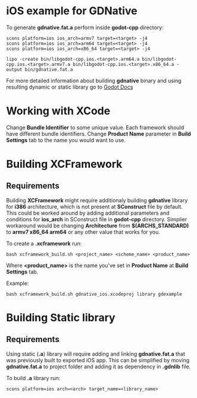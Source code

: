 # iOS example for GDNative

To generate **gdnative.fat.a** perform inside **godot-cpp** directory:

```
scons platform=ios ios_arch=armv7 target=<target> -j4  
scons platform=ios ios_arch=arm64 target=<target> -j4  
scons platform=ios ios_arch=x86_64 target=<target> -j4  

lipo -create bin/libgodot-cpp.ios.<target>.arm64.a bin/libgodot-cpp.ios.<target>.armv7.a bin/libgodot-cpp.ios.<target>.x86_64.a -output bin/gdnative.fat.a
```

For more detailed information about building **gdnative** binary and using resulting dynamic or static library go to [Godot Docs](https://docs.godotengine.org/en/stable/tutorials/plugins/gdnative/gdnative-cpp-example.html)

# Working with XCode

Change **Bundle Identifier** to some unique value. Each framework should have different bundle identifiers.
Change **Product Name** parameter in **Build Settings** tab to the name you would want to use.

# Building XCFramework

## Requirements

Building **XCFramework** might require additionaly building **gdnative** library for **i386** architecture, which is not present at **SConstruct** file by default. 
This could be worked around by adding additional parameters and conditions for **ios_arch** in SConstruct file in **godot-cpp** directory. 
Simplier workaround would be changing **Architecture** from **$(ARCHS_STANDARD)** to **armv7 x86_64 arm64** or any other value that works for you.

To create a **.xcframework** run:
```
bash xcframework_build.sh <project_name> <scheme_name> <product_name>
```
Where **<product_name>** is the name you've set in **Product Name** at **Build Settings** tab.

Example:
```
bash xcframework_build.sh gdnative_ios.xcodeproj library gdexample
```

# Building Static library

## Requirements

Using static (**.a**) library will require adding and linking **gdnative.fat.a** that was previously built to exported iOS app. This can be simplified by moving **gdnative.fat.a** to project folder and adding it as dependency in **.gdnlib** file.

To build **.a** library run:
```
scons platform=ios arch=<arch> target_name=<library_name>
```
